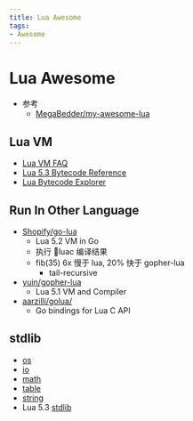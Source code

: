 ```yaml
---
title: Lua Awesome
tags:
- Awesome
---
```


# Lua Awesome

- 参考
  - [MegaBedder/my-awesome-lua](https://github.com/MegaBedder/my-awesome-lua)

## Lua VM

- [Lua VM FAQ](https://gist.github.com/zeux/bb646a63c02ff2828117092036d2d174)
- [Lua 5.3 Bytecode Reference](https://the-ravi-programming-language.readthedocs.io/en/latest/lua_bytecode_reference.html)
- [Lua Bytecode Explorer](https://www.luac.nl/)

## Run In Other Language

- [Shopify/go-lua](https://github.com/Shopify/go-lua)
  - Lua 5.2 VM in Go
  - 执行 luac 编译结果
  - fib(35) 6x 慢于 lua, 20% 快于 gopher-lua
    - tail-recursive
- [yuin/gopher-lua](https://github.com/yuin/gopher-lua)
  - Lua 5.1 VM and Compiler
- [aarzilli/golua/](https://github.com/aarzilli/golua/)
  - Go bindings for Lua C API

## stdlib

- [os](http://lua-users.org/wiki/OsLibraryTutorial)
- [io](http://lua-users.org/wiki/IoLibraryTutorial)
- [math](http://lua-users.org/wiki/MathLibraryTutorial)
- [table](http://lua-users.org/wiki/TableLibraryTutorial)
- [string](http://lua-users.org/wiki/StringLibraryTutorial)
- Lua 5.3 [stdlib](https://www.lua.org/manual/5.3/manual.html#6)
